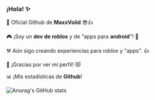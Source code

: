 ### ¡Hola! ✨

<!-- **soymaxisepYT/soymaxisepYT** is a ✨ _special_ ✨ repository because its `README.md` (this file) appears on your GitHub profile. -->

🌌 Oficial Github de **MaxxVoiid** 😎👍

🎮 ¡Soy un **dev de roblox** y de "apps para **android**"! 🤑

⚒️ Aún sigo creando experiencias para roblox y "apps". 👍

🌟 ¡Gracias por ver mí perfil! 😻

📊 ¡Mis estadísticas de **Github**!

![Anurag's GitHub stats](https://github-readme-stats.vercel.app/api?username=maxxvoiid&hide_border=true&show_icons=true&icon_color=ffffff&title_color=ffffff&text_color=ffffff&bg_color=DEG,0064c9,00376e)
